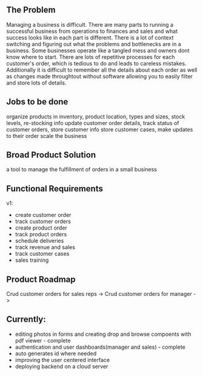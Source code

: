 ## The Problem
Managing a business is difficult. There are many parts to running a successful business from operations to finances and sales and what success looks like in each part is different. There is a lot of context switching and figuring out what the problems and bottlenecks are in a business. Some businesses operate like a tangled mess and owners dont know where to start. There are lots of repetitive processes for each customer's order, which is tedious to do and leads to careless mistakes. Additionally it is difficult to remember all the details about each order as well as changes made throughtout without software allowing you to easily filter and store lots of details. 


## Jobs to be done
organize products in inventory, product location, types and sizes, stock levels, re-stocking info
update customer order details, track status of customer orders, store customer info
store customer cases, make updates to their order
scale the business


## Broad Product Solution
a tool to manage the fulfillment of orders in a small business


## Functional Requirements
v1:
- create customer order
- track customer orders
- create product order
- track product orders
- schedule deliveries
- track revenue and sales
- track customer cases
- sales training

## Product Roadmap
Crud customer orders for sales reps -> Crud customer orders for manager ->   

## Currently: 
- editing photos in forms and creating drop and browse compoents with pdf viewer - complete
- authentication and user dashboards(manager and sales) - complete
- auto generates id where needed
- improving the user centered interface
- deploying backend on a cloud server 
